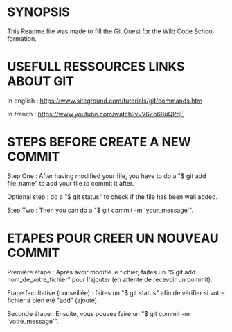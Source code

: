 SYNOPSIS
========
This Readme file was made to fill the Git Quest for the Wild Code School formation.


USEFULL RESSOURCES LINKS ABOUT GIT
==================================
In english :
https://www.siteground.com/tutorials/git/commands.htm

In french :
https://www.youtube.com/watch?v=V6Zo68uQPqE


STEPS BEFORE CREATE A NEW COMMIT
================================
Step One : After having modified your file, you have to do a "$ git add file_name" to add your file to commit it after.

Optional step : do a "$ git status" to check if the file has been well added.

Step Two : Then you can do a "$ git commit -m 'your_message'".



ETAPES POUR CREER UN NOUVEAU COMMIT
===================================
Première étape : Après avoir modifié le fichier, faites un "$ git add nom_de_votre_fichier" pour l'ajouter (en attente de recevoir un commit).

Etape facultative (conseillée) : faites un "$ git status" afin de vérifier si votre fichier a bien été "add" (ajouté).

Seconde étape : Ensuite, vous pouvez faire un "$ git commit -m 'votre_message'".